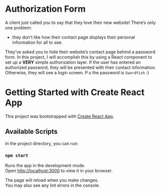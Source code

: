 # Authorization Form

A client just called you to say that they love their new website! There’s only one problem: 
- they don’t like how their contact page displays their personal information for all to see.

They’ve asked you to hide their website’s contact page behind a password form. In this project, I will accomplish this by using a React component to set up a **VERY** simple authorization layer. If the user has entered an authorized password, they will be presented with their contact information. Otherwise, they will see a login screen. P.s the password is `Swordfish` :)


# Getting Started with Create React App

This project was bootstrapped with [Create React App](https://github.com/facebook/create-react-app).

## Available Scripts

In the project directory, you can run:

### `npm start`

Runs the app in the development mode.\
Open [http://localhost:3000](http://localhost:3000) to view it in your browser.

The page will reload when you make changes.\
You may also see any lint errors in the console.

